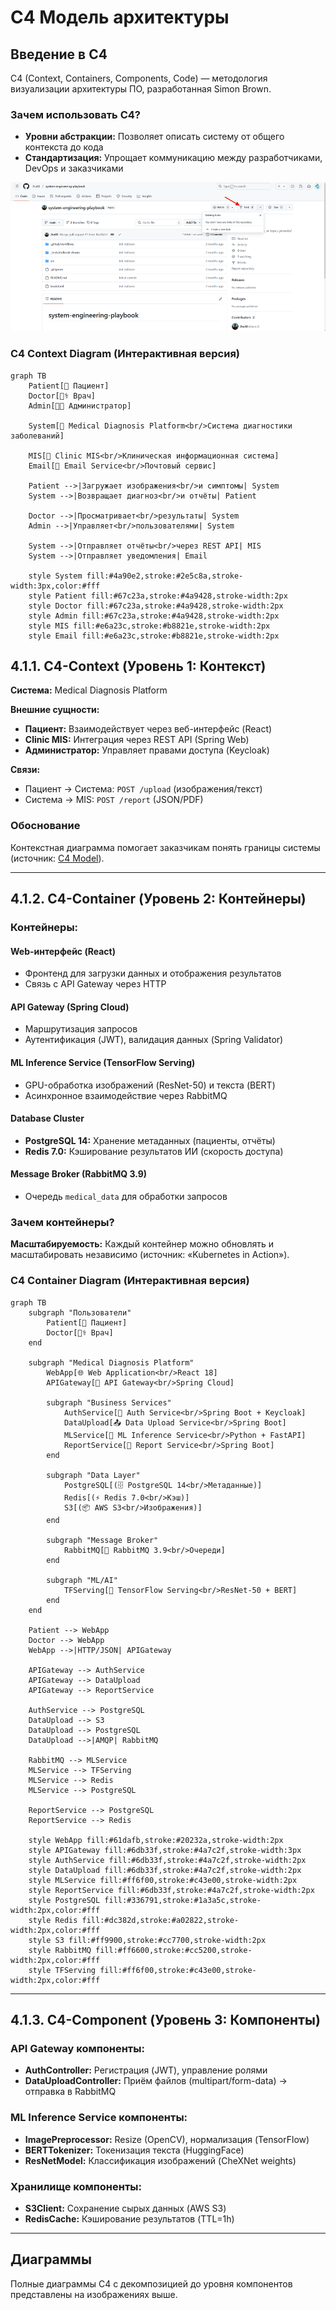 # C4 Модель архитектуры

## Введение в C4

C4 (Context, Containers, Components, Code) — методология визуализации архитектуры ПО, разработанная Simon Brown.

### Зачем использовать C4?

- **Уровни абстракции:** Позволяет описать систему от общего контекста до кода
- **Стандартизация:** Упрощает коммуникацию между разработчиками, DevOps и заказчиками

![Диаграмма C4](img/img.png)

### C4 Context Diagram (Интерактивная версия)

```mermaid
graph TB
    Patient[👤 Пациент]
    Doctor[👨‍⚕️ Врач]
    Admin[👨‍💼 Администратор]
    
    System[🏥 Medical Diagnosis Platform<br/>Система диагностики заболеваний]
    
    MIS[🏥 Clinic MIS<br/>Клиническая информационная система]
    Email[📧 Email Service<br/>Почтовый сервис]
    
    Patient -->|Загружает изображения<br/>и симптомы| System
    System -->|Возвращает диагноз<br/>и отчёты| Patient
    
    Doctor -->|Просматривает<br/>результаты| System
    Admin -->|Управляет<br/>пользователями| System
    
    System -->|Отправляет отчёты<br/>через REST API| MIS
    System -->|Отправляет уведомления| Email
    
    style System fill:#4a90e2,stroke:#2e5c8a,stroke-width:3px,color:#fff
    style Patient fill:#67c23a,stroke:#4a9428,stroke-width:2px
    style Doctor fill:#67c23a,stroke:#4a9428,stroke-width:2px
    style Admin fill:#67c23a,stroke:#4a9428,stroke-width:2px
    style MIS fill:#e6a23c,stroke:#b8821e,stroke-width:2px
    style Email fill:#e6a23c,stroke:#b8821e,stroke-width:2px
```

## 4.1.1. C4-Context (Уровень 1: Контекст)

**Система:** Medical Diagnosis Platform

**Внешние сущности:**
- **Пациент:** Взаимодействует через веб-интерфейс (React)
- **Clinic MIS:** Интеграция через REST API (Spring Web)
- **Администратор:** Управляет правами доступа (Keycloak)

**Связи:**
- Пациент → Система: `POST /upload` (изображения/текст)
- Система → MIS: `POST /report` (JSON/PDF)

### Обоснование

Контекстная диаграмма помогает заказчикам понять границы системы (источник: [C4 Model](https://c4model.com/)).

---

## 4.1.2. C4-Container (Уровень 2: Контейнеры)

### Контейнеры:

#### Web-интерфейс (React)
- Фронтенд для загрузки данных и отображения результатов
- Связь с API Gateway через HTTP

#### API Gateway (Spring Cloud)
- Маршрутизация запросов
- Аутентификация (JWT), валидация данных (Spring Validator)

#### ML Inference Service (TensorFlow Serving)
- GPU-обработка изображений (ResNet-50) и текста (BERT)
- Асинхронное взаимодействие через RabbitMQ

#### Database Cluster
- **PostgreSQL 14:** Хранение метаданных (пациенты, отчёты)
- **Redis 7.0:** Кэширование результатов ИИ (скорость доступа)

#### Message Broker (RabbitMQ 3.9)
- Очередь `medical_data` для обработки запросов

### Зачем контейнеры?

**Масштабируемость:** Каждый контейнер можно обновлять и масштабировать независимо (источник: «Kubernetes in Action»).

### C4 Container Diagram (Интерактивная версия)

```mermaid
graph TB
    subgraph "Пользователи"
        Patient[👤 Пациент]
        Doctor[👨‍⚕️ Врач]
    end
    
    subgraph "Medical Diagnosis Platform"
        WebApp[🌐 Web Application<br/>React 18]
        APIGateway[🚪 API Gateway<br/>Spring Cloud]
        
        subgraph "Business Services"
            AuthService[🔐 Auth Service<br/>Spring Boot + Keycloak]
            DataUpload[📤 Data Upload Service<br/>Spring Boot]
            MLService[🤖 ML Inference Service<br/>Python + FastAPI]
            ReportService[📄 Report Service<br/>Spring Boot]
        end
        
        subgraph "Data Layer"
            PostgreSQL[(🗄️ PostgreSQL 14<br/>Метаданные)]
            Redis[(⚡ Redis 7.0<br/>Кэш)]
            S3[(📦 AWS S3<br/>Изображения)]
        end
        
        subgraph "Message Broker"
            RabbitMQ[🐰 RabbitMQ 3.9<br/>Очереди]
        end
        
        subgraph "ML/AI"
            TFServing[🧠 TensorFlow Serving<br/>ResNet-50 + BERT]
        end
    end
    
    Patient --> WebApp
    Doctor --> WebApp
    WebApp -->|HTTP/JSON| APIGateway
    
    APIGateway --> AuthService
    APIGateway --> DataUpload
    APIGateway --> ReportService
    
    AuthService --> PostgreSQL
    DataUpload --> S3
    DataUpload --> PostgreSQL
    DataUpload -->|AMQP| RabbitMQ
    
    RabbitMQ --> MLService
    MLService --> TFServing
    MLService --> Redis
    MLService --> PostgreSQL
    
    ReportService --> PostgreSQL
    ReportService --> Redis
    
    style WebApp fill:#61dafb,stroke:#20232a,stroke-width:2px
    style APIGateway fill:#6db33f,stroke:#4a7c2f,stroke-width:3px
    style AuthService fill:#6db33f,stroke:#4a7c2f,stroke-width:2px
    style DataUpload fill:#6db33f,stroke:#4a7c2f,stroke-width:2px
    style MLService fill:#ff6f00,stroke:#c43e00,stroke-width:2px
    style ReportService fill:#6db33f,stroke:#4a7c2f,stroke-width:2px
    style PostgreSQL fill:#336791,stroke:#1a3a5c,stroke-width:2px,color:#fff
    style Redis fill:#dc382d,stroke:#a02822,stroke-width:2px,color:#fff
    style S3 fill:#ff9900,stroke:#cc7700,stroke-width:2px
    style RabbitMQ fill:#ff6600,stroke:#cc5200,stroke-width:2px,color:#fff
    style TFServing fill:#ff6f00,stroke:#c43e00,stroke-width:2px,color:#fff
```

---

## 4.1.3. C4-Component (Уровень 3: Компоненты)

### API Gateway компоненты:

- **AuthController:** Регистрация (JWT), управление ролями
- **DataUploadController:** Приём файлов (multipart/form-data) → отправка в RabbitMQ

### ML Inference Service компоненты:

- **ImagePreprocessor:** Resize (OpenCV), нормализация (TensorFlow)
- **BERTTokenizer:** Токенизация текста (HuggingFace)
- **ResNetModel:** Классификация изображений (CheXNet weights)

### Хранилище компоненты:

- **S3Client:** Сохранение сырых данных (AWS S3)
- **RedisCache:** Кэширование результатов (TTL=1h)

---

## Диаграммы

Полные диаграммы C4 с декомпозицией до уровня компонентов представлены на изображениях выше.

